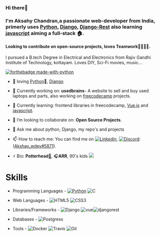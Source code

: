 <!--[![flyhigh][banner]]-->
### Hi there👋
### I'm Aksahy Chandran,a passionate web-developer from India, primerly uses [Python][python], [Django][django], [Django-Rest][django_rest] also learning [javascript][javascript] aiming a full-stack 🏠.
#### Looking to contribute on open-source projects, loves Teamwork👨‍👩‍👦‍👦.

I pursued a B.tech Degree in Electrical and Electronics from Rajiv Gandhi Institute of Technology, kottayam. Loves DIY, Sci-Fi movies, music...
<!--
**Akshay-ch-dj/Akshay-ch-dj** is a ✨ _special_ ✨ repository because its `README.md` (this file) appears on your GitHub profile.-->

[![forthebadge made-with-python](https://forthebadge.com/images/badges/made-with-python.svg)](https://github.com/Akshay-ch-dj)

- 💜 loving [Python][python]🐍, [Django][django] 

- 🔭 Currently working on: **usedbrains**- A website to sell and buy used laptops and parts, also working on [freecodecamp][freecodecamp] projects.
 
- 🌱 Currently learning: frontend libraries in freecodecamp, [Vue.js][vue] and [javascript][javascript].
   
- 👯 I’m looking to collaborate on: **Open Source Projects**.
<!-- 🤔 I’m looking for help with ...-->
- 💬 Ask me about python, Django, my repo's and projects

- 📫 How to reach me: You can find me on [![Linkedin](https://img.shields.io/badge/-LinkedIn-blue?style=flat&logo=Linkedin&logoColor=white)][linkedin], [![Discord](https://img.shields.io/badge/-Docker-0066cc?style=flat&logo=Docker&logoColor=4da6ff)][discord]: ([Akshay_wdev#5871][discord]).
<!-- 😄 Pronouns: ...-->
- ⚡ Bio: **Potterhead**[🧹️][potterhead], 🎧**ARR**, 90's kids <img src="https://img.shields.io/badge/-SWAG-ff9f40?style=social&logo=Windows-XP&logoColor=1c56ba">

<!--🏡 [website][website] **|** 
🐦 [twitter][twitter] **|** 
📺 [youtube][youtube] **|** 
🎥 [twitch][twitch] **|** 
📦 [npm][npm] **|** 
📷 [instagram][instagram] **|** 
👔 [linkedin][linkedin]-->

# Skills #
 
- Programming Languages - [<img alt="Python" src="https://img.shields.io/badge/-Python-597fbd?logo=Python&logoColor=White&style=flat-square&link=https://left//www.python.org/">][python] <img alt="C" src="https://img.shields.io/badge/-5d646e?logo=C&logoColor=e6f0ff&style=flat-square">

- Web Languages - <img alt="HTML5" src="https://img.shields.io/badge/-HTML-Red?logo=HTML5&logoColor=White&style=flat-square"> <img alt="CSS3" src="https://img.shields.io/badge/-CSS-00804a?logo=CSS3&logoColor=c9f2d8&style=flat-square">

- Libraries/Frameworks - <img alt="Django" src="https://img.shields.io/badge/-Django-2f5c46?logo=Django&logoColor=Green&style=flat-square&link=https://www.djangoproject.com/"> <img alt="vue" src="https://img.shields.io/badge/-Vue.js-38c981?logo=Vue.js&logoColor=White&style=flat-square&link=https://vuejs.org/"><img alt="djangorest" src="https://img.shields.io/badge/-Django Rest-a85b02?logo=Django&logoColor=White&style=flat-square&link=https://www.django-rest-framework.org/">

- Databases - <img alt="Postgress" src="https://img.shields.io/badge/-PostgreSQL-368abf?logo=PostgreSQL&logoColor=00406e&style=flat-square&link=https://www.postgresql.org/"> 
- Tools - <img alt="Docker" src="https://img.shields.io/badge/-Docker-0083bf?logo=Docker&logoColor=White&style=flat-square&link=https://www.docker.com/"> <img alt="Travis" src="https://img.shields.io/badge/-Travis-Yellow?logo=Travis&logoColor=Yelllow&style=flat-square&link=https://travis-ci.org"> <img alt="Git" src="https://img.shields.io/badge/-Git-Red?logo=Git&logoColor=White&style=flat-square&link=https://git-scm.com/">

[banner]: #
[javascript]: https://www.javascript.com/
[vue]: https://vuejs.org/
[python]: https://www.python.org/
[django]: https://www.djangoproject.com/
[django_rest]: https://www.django-rest-framework.org/
[docker]: https://www.docker.com/
[travis]: https://travis-ci.org/
[freecodecamp]: https://www.freecodecamp.org/
[codepen]: https://codepen.io/
[html5]: https://developer.mozilla.org/en-US/docs/Web/Guide/HTML/HTML5
[css3]: https://developer.mozilla.org/en-US/docs/Web/CSS
[postgresql]: https://www.postgresql.org/
[linkedin]: https://www.linkedin.com/in/akshay-chandran/
[vagrant]: https://www.vagrantup.com/
[potterhead]: https://www.wizardingworld.com/
[discord]: https://discord.com/
